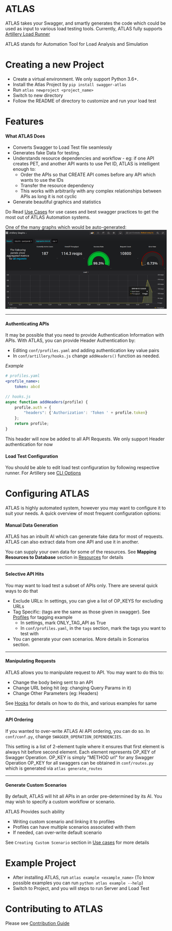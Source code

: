 ATLAS
=====

ATLAS takes your Swagger, and smartly generates the code which could be used as input to various load testing tools.
Currently, ATLAS fully supports [Artillery Load Runner](https://artillery.io/)

ATLAS stands for Automation Tool for Load Analysis and Simulation


Creating a new Project
======================
- Create a virtual environment. We only support Python 3.6+.
- Install the Atlas Project by `pip install swagger-atlas`
- Run `atlas newproject <project_name>`
- Switch to new directory
- Follow the README of directory to customize and run your load test


Features
========

#### What ATLAS Does

- Converts Swagger to Load Test file seamlessly
- Generates fake Data for testing.
- Understands resource dependencies and workflow -
    eg: if one API creates PET, and another API wants to use Pet ID,
    ATLAS is intelligent enough to:
    - Order the APIs so that CREATE API comes before any API which wants to use the IDs
    - Transfer the resource dependency
    - This works with arbitrarily with any complex relationships between APIs as long it is not cyclic
- Generate beautiful graphics and statistics

Do Read [Use Cases](docs/use_cases.md) for use cases and best swagger practices to get the most out of ATLAS Automation systems.

One of the many graphs which would be auto-generated:
![Grafana Dashboard Sample](static/images/petstore-sample.png)

---

#### Authenticating APIs
It may be possible that you need to provide Authentication Information with APIs.
With ATLAS, you can provide Header Authentication by:

- Editing `conf/profiles.yaml` and adding authentication key value pairs
- In `conf/artillery/hooks.js` change `addHeaders()` function as needed.

*Example*
```yaml
# profiles.yaml
<profile_name>:
    token: abcd
```

```js
// hooks.js
async function addHeaders(profile) {
    profile.auth = {
        "headers": {'Authorization': 'Token ' + profile.token}
    };
    return profile;
}
```

This header will now be added to all API Requests. We only support Header authentication for now


#### Load Test Configuration
You should be able to edit load test configuration by following respective runner.
For Artillery see [CLI Options](https://artillery.io/docs/cli-reference/)


Configuring ATLAS
=================

ATLAS is highly automated system, however you may want to configure it to suit your needs.
A quick overview of most frequent configuration options:

#### Manual Data Generation
ATLAS has an inbuilt AI which can generate fake data for most of requests.
ATLAS can also extract data from one API and use it in another.

You can supply your own data for some of the resources.
See **Mapping Resources to Database** section in [Resources](docs/resources.md) for details

---

#### Selective API Hits
You may want to load test a subset of APIs only. There are several quick ways to do that
- Exclude URLs: In settings, you can give a list of OP_KEYS for excluding URLs
- Tag Specific: (tags are the same as those given in swagger). See [Profiles](docs/profiles.md) for tagging example
    - In settings, mark ONLY_TAG_API as True
    - In `conf/profiles.yaml`, in the `tags` section, mark the tags you want to test with
- You can generate your own scenarios. More details in Scenarios section.

---

#### Manipulating Requests
ATLAS allows you to manipulate request to API. You may want to do this to:
- Change the body being sent to an API
- Change URL being hit (eg: changing Query Params in it)
- Change Other Parameters (eg: Headers)

See [Hooks](docs/hooks.md) for details on how to do this, and various examples for same

---

#### API Ordering

If you wanted to over-write ATLAS AI API ordering, you can do so.
In `conf/conf.py`, change `SWAGGER_OPERATION_DEPENDENCIES`.

This setting is a list of 2-element tuple where it ensures that first element is always hit before second element.
Each element represents OP_KEY of Swagger Operation.
OP_KEY is simply "METHOD url" for any Swagger Operation
OP_KEY for all swaggers can be obtained in `conf/routes.py` which is generated via `atlas generate_routes`

---

#### Generate Custom Scenarios
By default, ATLAS will hit all APIs in an order pre-determined by its AI.
You may wish to specify a custom workflow or scenario.

ATLAS Provides such ability
- Writing custom scenario and linking it to profiles
- Profiles can have multiple scenarios associated with them
- If needed, can over-write default scenario

See `Creating Custom Scenario` section in [Use cases](docs/uses_cases.md) for more details


Example Project
===============

- After installing ATLAS, run `atlas example <example_name>` (To know possible examples you can run `python atlas example --help`)
- Switch to Project, and you will steps to run Server and Load Test


Contributing to ATLAS
=====================

Please see [Contribution Guide](CONTRIBUTING.md)
